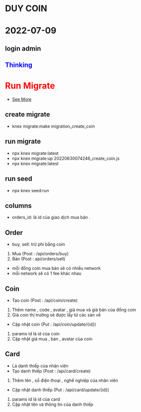 # DUY COIN

# 2022-07-09

## login admin
## **<font color="blue">Thinking</font>**

# <font color="RED"> Run Migrate</font>

- <p><a href="http://knexjs.org/guide/migrations.html" title="Title"> See More</a></p>

## create migrate

- knex migrate:make migration_create_coin

## run migrate

- npx knex migrate:latest
- npx knex migrate:up 20220630074246_create_coin.js
- npx knex migrate:latest

## run seed

- npx knex seed:run

## columns

- orders_id: là id của giao dịch mua bán .

## Order

- buy, sell: trừ phí bằng coin
1. Mua  (Post : /api/orders/buy)
2. Bán  (Post : api/orders/sell)
- mỗi đồng coin mua bán sẽ có nhiều network 
- mỗi network sẽ có 1 fee khác nhau

## Coin

- Tạo coin (Post : /api/coin/create)
 1. Thêm name , code , avatar , giá mua và giá bán của đồng coin
 2. Giá coin thị trường sẽ được lấy từ các sàn về
- Cập nhật coin (Put : /api/coin/update/{id})
1. params id là id của coin
2. Cập nhật giá mua , bán , avatar của coin
 
##  Card
- Là danh thiếp của nhân viên
- Tạo danh thiếp (Post : /api/card/create)
1. Thêm tên , số điện thoại , nghề nghiệp của nhân viên
- Cập nhật danh thiếp (Put : /api/card/update/{id})
1. params id là id của card
2. Cập nhật tên và thông tin của danh thiếp

